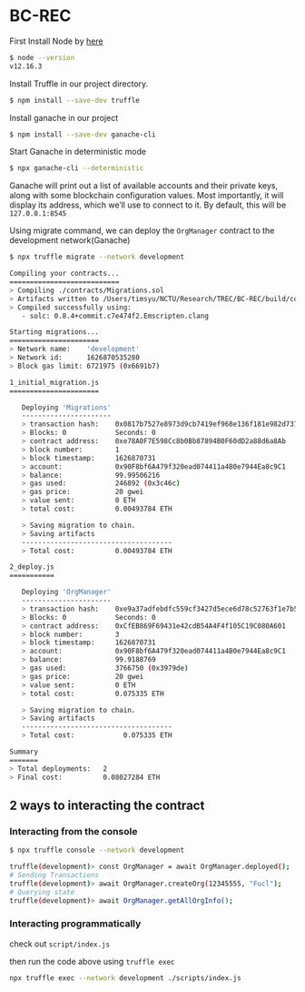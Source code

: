 # BC-REC


First Install Node by [here](https://nodejs.org/en/download/)

```bash
$ node --version  
v12.16.3
```

Install Truffle in our project directory.

```bash
$ npm install --save-dev truffle
```

Install ganache in our project

```bash
$ npm install --save-dev ganache-cli
```

Start Ganache in deterministic mode

```bash
$ npx ganache-cli --deterministic
```

Ganache will print out a list of available accounts and their private keys, along with some blockchain configuration values. Most importantly, it will display its address, which we’ll use to connect to it. By default, this will be `127.0.0.1:8545`

Using migrate command, we can deploy the `OrgManager` contract to the development network(Ganache)

```bash
$ npx truffle migrate --network development

Compiling your contracts...
===========================
> Compiling ./contracts/Migrations.sol
> Artifacts written to /Users/timsyu/NCTU/Research/TREC/BC-REC/build/contracts
> Compiled successfully using:
   - solc: 0.8.4+commit.c7e474f2.Emscripten.clang

Starting migrations...
======================
> Network name:    'development'
> Network id:      1626870535280
> Block gas limit: 6721975 (0x6691b7)

1_initial_migration.js
======================

   Deploying 'Migrations'
   ----------------------
   > transaction hash:    0x0817b7527e8973d9cb7419ef968e136f181e982d737f012fd39709cae1ac4041
   > Blocks: 0            Seconds: 0
   > contract address:    0xe78A0F7E598Cc8b0Bb87894B0F60dD2a88d6a8Ab
   > block number:        1
   > block timestamp:     1626870731
   > account:             0x90F8bf6A479f320ead074411a4B0e7944Ea8c9C1
   > balance:             99.99506216
   > gas used:            246892 (0x3c46c)
   > gas price:           20 gwei
   > value sent:          0 ETH
   > total cost:          0.00493784 ETH

   > Saving migration to chain.
   > Saving artifacts
   -------------------------------------
   > Total cost:          0.00493784 ETH

2_deploy.js
===========

   Deploying 'OrgManager'
   ----------------------
   > transaction hash:    0xe9a37adfebdfc559cf3427d5ece6d78c52763f1e7b5cd88811602a7bf69eb39c
   > Blocks: 0            Seconds: 0
   > contract address:    0xCfEB869F69431e42cdB54A4F4f105C19C080A601
   > block number:        3
   > block timestamp:     1626870731
   > account:             0x90F8bf6A479f320ead074411a4B0e7944Ea8c9C1
   > balance:             99.9188769
   > gas used:            3766750 (0x3979de)
   > gas price:           20 gwei
   > value sent:          0 ETH
   > total cost:          0.075335 ETH

   > Saving migration to chain.
   > Saving artifacts
   -------------------------------------
   > Total cost:            0.075335 ETH

Summary
=======
> Total deployments:   2
> Final cost:          0.08027284 ETH
```

## 2 ways to interacting the contract

### Interacting from the console

```bash
$ npx truffle console --network development

truffle(development)> const OrgManager = await OrgManager.deployed();
# Sending Transactions
truffle(development)> await OrgManager.createOrg(12345555, "Fucl");
# Querying state
truffle(development)> await OrgManager.getAllOrgInfo();
```

### Interacting programmatically

check out `script/index.js`

then run the code above using `truffle exec`

```bash
npx truffle exec --network development ./scripts/index.js
```
